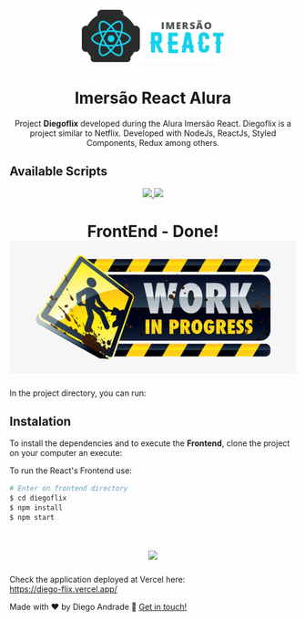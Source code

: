 <h1 align="center">
    <img alt="Imersão React Alura" title="#ImersaoReact" src="src/assets/logoImersao.svg" width="250px" />
</h1>
<h1 align="center">Imersão React Alura</h1>
<p align="center">Project <strong>Diegoflix</strong> developed during the Alura Imersão React.
    Diegoflix is a project similar to Netflix. Developed with NodeJs, ReactJs, Styled Components, Redux among others.
</p>

## Available Scripts
<p align="center">
  <a aria-label="NodeJs version" href="https://github.com/nodejs/node/blob/master/doc/changelogs/CHANGELOG_V12.md#12.14.1">
    <img src="https://img.shields.io/badge/node.js@lts-12.14.1-informational?logo=Node.JS"></img>
  </a>
  <a aria-label="ReactJs version" href="https://github.com/facebook/react/blob/master/CHANGELOG.md#16120-november-14-2019">
    <img src="https://img.shields.io/badge/react-16.12.0-informational?logo=react"></img>
  </a>
    
  <h1 align="center">
    FrontEnd - Done!
    <img src="src/assets/construcao.png"></img>
  </h1>
</p>

In the project directory, you can run:
## Instalation
To install the dependencies and to execute the **Frontend**, clone the project on your computer an execute:

To run the React's Frontend use:
```bash
# Enter on frontend directory
$ cd diegoflix
$ npm install
$ npm start
```
 <h1 align="center">
    <img src="src/assets/frontend.gif" width="800px"></img>
</h1>

Check the application deployed at Vercel here:    
https://diego-flix.vercel.app/

Made with ♥ by Diego Andrade :wave: [Get in touch!](https://www.linkedin.com/in/diego-rodrigo-de-andrade-98a0271a0/)

